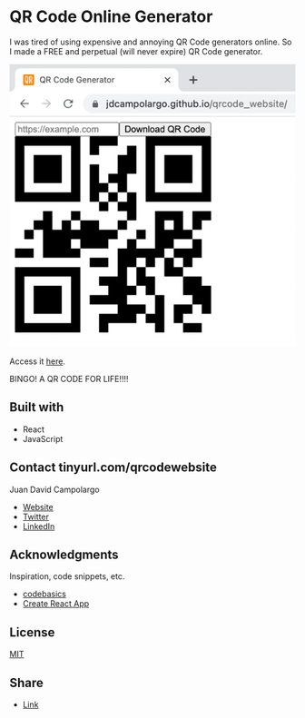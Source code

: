 # QR Code Online Generator
I was tired of using expensive and annoying QR Code generators online. So I made a FREE and perpetual (will never expire) QR Code generator.

![alt text](https://github.com/jdcampolargo/qrcode_website/blob/main/src/Screen%20Shot%202021-12-21%20at%203.22.47%20PM%20(1).jpg)


Access it [here](https://jdcampolargo.github.io/qrcode_website/).

BINGO! A QR CODE FOR LIFE!!!! 

## Built with
* React
* JavaScript

## Contact tinyurl.com/qrcodewebsite


Juan David Campolargo
* [Website](https://juandavidcampolargo.com/contact)
* [Twitter](https://twitter.com/jdcampolargo)
* [LinkedIn](https://linkedin.com/in/jdcampolargo)


## Acknowledgments
Inspiration, code snippets, etc.

* [codebasics](https://www.youtube.com/channel/UCgGf1eq52dPTVuf1Njb57Hw)
* [Create React App](https://create-react-app.dev/)


## License
[MIT](https://choosealicense.com/licenses/mit/)

## Share
* [Link](https://tinyurl.com/qrcodewebsite)

